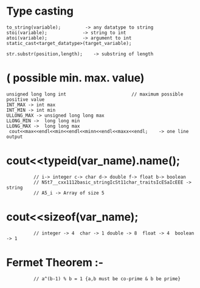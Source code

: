 # Type casting
```
to_string(variable);         -> any datatype to string
stoi(variable);             -> string to int
atoi(variable);             -> argument to int
static_cast<target_datatype>(target_variable);

str.substr(position,length);    -> substring of length 
```
# ( possible min. max. value)
```
unsigned long long int                        // maximum possible positive value
INT_MAX -> int max
INT_MIN -> int min
ULLONG_MAX -> unsigned long long max
LLONG_MIN ->  long long min
LLONG_MAX ->  long long max
 cout<<max<<endl<<min<<endl<<minn<<endl<<maxx<<endl;    -> one line output 
```
# cout<<typeid(var_name).name();    
 ```         
           // i-> integer c-> char d-> double f-> float b-> boolean 
           // NSt7__cxx1112basic_stringIcSt11char_traitsIcESaIcEEE -> string
           // A5_i -> Array of size 5
  ```
# cout<<sizeof(var_name);    
 ```         
           // integer -> 4  char -> 1 double -> 8  float -> 4  boolean -> 1 
 ```
# Fermet Theorem :-  
 ```         
           // a^(b-1) % b = 1 {a,b must be co-prime & b be prime} 
 ```
